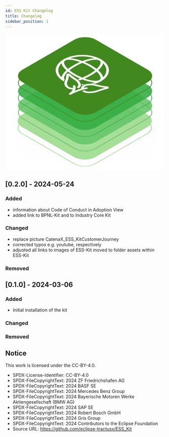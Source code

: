 ```yaml
---
id: ESS Kit Changelog
title: Changelog
sidebar_position: 1
---
```


![ESS Kit Icon](/img/kit-icons/ess-kit-icon.svg)

## [0.2.0] - 2024-05-24

### Added

- information about Code of Conduct in Adoption View
- added link to BPNL-Kit and to Industry Core Kit

### Changed

- replace picture CatenaX_ESS_KitCustomerJourney
- corrected typos e.g. youtube, respectively
- adjusted all links to images of ESS-Kit moved to folder assets within ESS-Kit
  

### Removed

## [0.1.0] - 2024-03-06

### Added

- Initial installation of the kit

### Changed

### Removed

## Notice

This work is licensed under the CC-BY-4.0.

- SPDX-License-Identifier: CC-BY-4.0
- SPDX-FileCopyrightText: 2024 ZF Friedrichshafen AG
- SPDX-FileCopyrightText: 2024 BASF SE
- SPDX-FileCopyrightText: 2024 Mercedes Benz Group
- SPDX-FileCopyrightText: 2024 Bayerische Motoren Werke Aktiengesellschaft (BMW AG)
- SPDX-FileCopyrightText: 2024 SAP SE
- SPDX-FileCopyrightText: 2024 Robert Bosch GmbH
- SPDX-FileCopyrightText: 2024 Gris Group
- SPDX-FileCopyrightText: 2024 Contributors to the Eclipse Foundation
- Source URL: <https://github.com/eclipse-tractusx/ESS_Kit>
